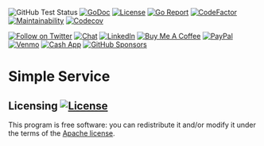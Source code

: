 ![GitHub Test Status](https://github.com/caffix/service/workflows/tests/badge.svg)
[![GoDoc](https://img.shields.io/static/v1?label=godoc&message=reference&color=blue)](https://pkg.go.dev/github.com/caffix/service?tab=overview)
[![License](https://img.shields.io/github/license/caffix/service)](https://www.apache.org/licenses/LICENSE-2.0)
[![Go Report](https://goreportcard.com/badge/github.com/caffix/service)](https://goreportcard.com/report/github.com/caffix/service)
[![CodeFactor](https://www.codefactor.io/repository/github/caffix/service/badge)](https://www.codefactor.io/repository/github/caffix/service)
[![Maintainability](https://api.codeclimate.com/v1/badges/7a9caa57ce8fd750c300/maintainability)](https://codeclimate.com/github/caffix/service/maintainability)
[![Codecov](https://codecov.io/gh/caffix/service/branch/master/graph/badge.svg)](https://codecov.io/gh/caffix/service)

[![Follow on Twitter](https://img.shields.io/twitter/follow/jeff_foley.svg?logo=twitter)](https://twitter.com/jeff_foley)
[![Chat](https://img.shields.io/discord/433729817918308352.svg?logo=discord&style=flat-square)](https://discord.gg/rtN8GMd)
[![LinkedIn](https://img.shields.io/badge/-jeff%20foley-blue?style=flat-square&logo=Linkedin&logoColor=white&link=https://www.linkedin.com/in/caffix/)](https://www.linkedin.com/in/caffix/)
[![Buy Me A Coffee](https://img.shields.io/badge/buy%20me%20a%20coffee-%23FFDD00.svg?&style=flat&logo=buy%20me%20a%20coffee&logoColor=black)](https://www.buymeacoffee.com/caffix)
[![PayPal](https://img.shields.io/badge/paypal-%2300457C.svg?&style=flat&logo=paypal&logoColor=white)](https://www.paypal.me/caffix)
[![Venmo](https://img.shields.io/badge/venmo-%233D95CE.svg?&style=flat&logo=venmo&logoColor=white)](https://venmo.com/caffix)
[![Cash App](https://img.shields.io/badge/-cash_app-00C244?style=flat-square&logo=cashapp&logoColor=fff)](https://cash.app/$caffix)
[![GitHub Sponsors](https://img.shields.io/badge/github%20sponsors-%23EA4AAA.svg?&style=flat&logo=github%20sponsors&logoColor=white)](https://github.com/sponsors/caffix)

# Simple Service

## Licensing [![License](https://img.shields.io/github/license/caffix/service)](https://www.apache.org/licenses/LICENSE-2.0)

This program is free software: you can redistribute it and/or modify it under the terms of the [Apache license](LICENSE).
